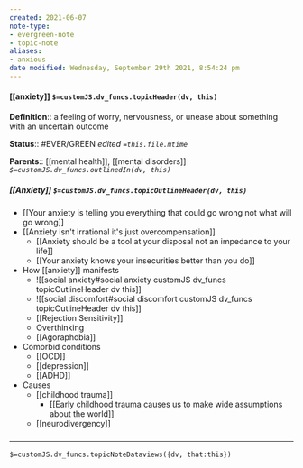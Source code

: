 ```yaml
---
created: 2021-06-07
note-type:
- evergreen-note
- topic-note
aliases:
- anxious
date modified: Wednesday, September 29th 2021, 8:54:24 pm
---
```


#### [[anxiety]] `$=customJS.dv_funcs.topicHeader(dv, this)`

**Definition**:: a feeling of worry, nervousness, or unease about something with an uncertain outcome



**Status**:: #EVER/GREEN
*edited `=this.file.mtime`*

**Parents**:: [[mental health]], [[mental disorders]]
*`$=customJS.dv_funcs.outlinedIn(dv, this)`*

##### [[Anxiety]] `$=customJS.dv_funcs.topicOutlineHeader(dv, this)`

- [[Your anxiety is telling you everything that could go wrong not what will go wrong]]
- [[Anxiety isn't irrational it's just overcompensation]]
	- [[Anxiety should be a tool at your disposal not an impedance to your life]]
	- [[Your anxiety knows your insecurities better than you do]]
- How [[anxiety]] manifests
	- ![[social anxiety#social anxiety customJS dv_funcs topicOutlineHeader dv this]]
	- ![[social discomfort#social discomfort customJS dv_funcs topicOutlineHeader dv this]]
	- [[Rejection Sensitivity]]
	- Overthinking
	- [[Agoraphobia]]
- Comorbid conditions
	- [[OCD]]
	- [[depression]]
	- [[ADHD]]
- Causes
	- [[childhood trauma]]
		- [[Early childhood trauma causes us to make wide assumptions about the world]]
	- [[neurodivergency]]


### <hr class="dataviews"/>

`$=customJS.dv_funcs.topicNoteDataviews({dv, that:this})`
